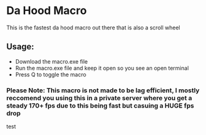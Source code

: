# Da Hood Macro
This is the fastest da hood macro out there that is also a scroll wheel

## Usage:
- Download the macro.exe file
- Run the macro.exe file and keep it open so you see an open terminal
- Press Q to toggle the macro

### Please Note: This macro is not made to be lag efficient, I mostly reccomend you using this in a private server where you get a steady 170+ fps due to this being fast but casuing a HUGE fps drop
 test
